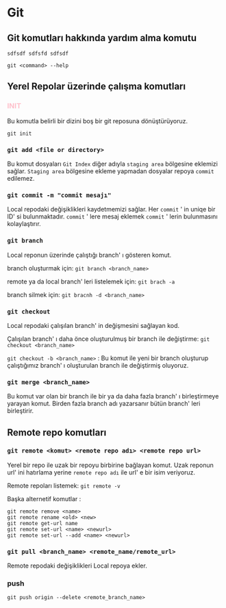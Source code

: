 # Git

## Git komutları hakkında yardım alma komutu
``sdfsdf sdfsfd sdfsdf ``

    git <command> --help

## Yerel Repolar üzerinde çalışma komutları

### <span style="color: pink"> INIT </span>
Bu komutla belirli bir dizini boş bir git reposuna dönüştürüyoruz.

    git init

### ``git add <file or directory>``
Bu komut dosyaları ``Git Index`` diğer adıyla ``staging area`` bölgesine eklemizi sağlar. ``Staging area`` bölgesine ekleme yapmadan dosyalar repoya ``commit`` edilemez.

### ``git commit -m "commit mesajı"``
Local repodaki değişiklikleri kaydetmemizi sağlar. Her ``commit`` ' in uniqe bir ID' si bulunmaktadır. ``commit`` ' lere mesaj eklemek ``commit`` ' lerin bulunmasını kolaylaştırır.

### ``git branch``
Local reponun üzerinde çalıştığı branch' ı gösteren komut.

branch oluşturmak için: ``git branch <branch_name>``

remote ya da local branch' leri listelemek için: ``git brach -a``

branch silmek için: ``git bracnh -d <branch_name>``

### ``git checkout``
Local repodaki çalışılan branch' in değişmesini sağlayan kod.

Çalışılan branch' ı daha önce oluşturulmuş bir branch ile değiştirme: ``git checkout <branch_name>``

``git checkout -b <branch_name>`` : Bu komut ile yeni bir branch oluşturup çalıştığımız branch' ı oluşturulan branch ile değiştirmiş oluyoruz.

### ``git merge <branch_name>``
Bu komut var olan bir branch ile bir ya da daha fazla branch' ı birleştirmeye yarayan komut. Birden fazla branch adı yazarsanır bütün branch' leri birleştirir.

## Remote repo komutları

### ``git remote <komut> <remote repo adı> <remote repo url>``
Yerel bir repo ile uzak bir repoyu birbirine bağlayan komut. Uzak reponun url' ini hatırlama yerine ``remote repo adı`` ile url' e bir isim veriyoruz.

Remote repoları listemek: ``git remote -v``

Başka alternetif komutlar : 

    git remote remove <name>
    git remote rename <old> <new>
    git remote get-url name
    git remote set-url <name> <newurl>
    git remote set-url --add <name> <newurl>

### ``git pull <branch_name> <remote_name/remote_url>``
Remote repodaki değişiklikleri Local repoya ekler.


### push
    git push origin --delete <remote_branch_name>